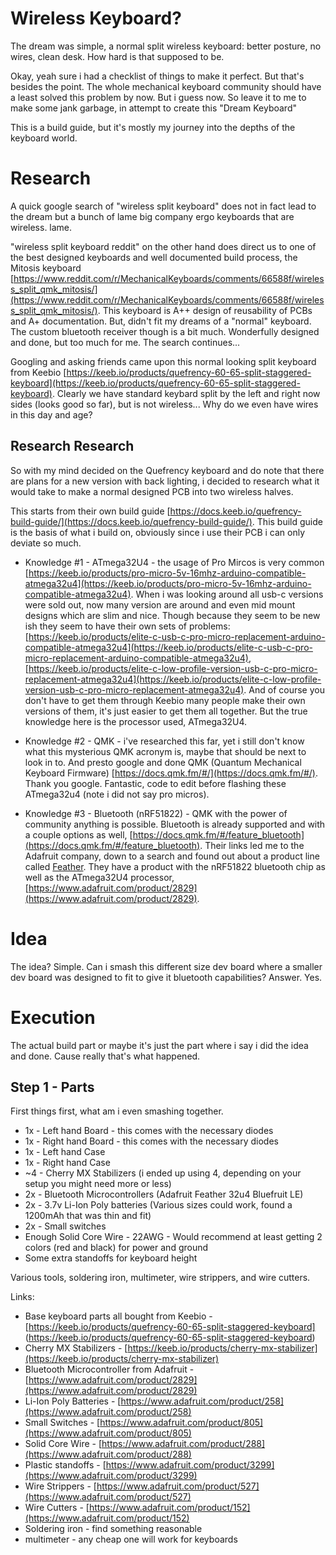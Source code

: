 # Wireless Keyboard?
The dream was simple, a normal split wireless keyboard: better posture, no wires, clean desk. How hard is that supposed to be.

Okay, yeah sure i had a checklist of things to make it perfect. But that's besides the point. The whole mechanical keyboard community should have a least solved this problem by now. But i guess now. So leave it to me to make some jank garbage, in attempt to create this "Dream Keyboard"

This is a build guide, but it's mostly my journey into the depths of the keyboard world. 

# Research
A quick google search of "wireless split keyboard" does not in fact lead to the dream but a bunch of lame big company ergo keyboards that are wireless. lame.

"wireless split keyboard reddit" on the other hand does direct us to one of the best designed keyboards and well documented build process, the Mitosis keyboard [https://www.reddit.com/r/MechanicalKeyboards/comments/66588f/wireless_split_qmk_mitosis/](https://www.reddit.com/r/MechanicalKeyboards/comments/66588f/wireless_split_qmk_mitosis/). This keyboard is A++ design of reusability of PCBs and A+ documentation. But, didn't fit my dreams of a "normal" keyboard. The custom bluetooth receiver though is a bit much. Wonderfully designed and done, but too much for me. The search continues... 

Googling and asking friends came upon this normal looking split keyboard from Keebio [https://keeb.io/products/quefrency-60-65-split-staggered-keyboard](https://keeb.io/products/quefrency-60-65-split-staggered-keyboard). Clearly we have standard keybard split by the left and right now sides (looks good so far), but is not wireless... Why do we even have wires in this day and age?

## Research Research
So with my mind decided on the Quefrency keyboard and do note that there are plans for a new version with back lighting, i decided to research what it would take to make a normal designed PCB into two wireless halves.

This starts from their own build guide [https://docs.keeb.io/quefrency-build-guide/](https://docs.keeb.io/quefrency-build-guide/). This build guide is the basis of what i build on, obviously since i use their PCB i can only deviate so much. 

* Knowledge #1 - ATmega32U4 - the usage of Pro Mircos is very common [https://keeb.io/products/pro-micro-5v-16mhz-arduino-compatible-atmega32u4](https://keeb.io/products/pro-micro-5v-16mhz-arduino-compatible-atmega32u4). When i was looking around all usb-c versions were sold out, now many version are around and even mid mount designs which are slim and nice. Though because they seem to be new ish they seem to have their own sets of problems: [https://keeb.io/products/elite-c-usb-c-pro-micro-replacement-arduino-compatible-atmega32u4](https://keeb.io/products/elite-c-usb-c-pro-micro-replacement-arduino-compatible-atmega32u4), [https://keeb.io/products/elite-c-low-profile-version-usb-c-pro-micro-replacement-atmega32u4](https://keeb.io/products/elite-c-low-profile-version-usb-c-pro-micro-replacement-atmega32u4). And of course you don't have to get them through Keebio many people make their own versions of them, it's just easier to get them all together. But the true knowledge here is the processor used, ATmega32U4.

* Knowledge #2 - QMK - i've researched this far, yet i still don't know what this mysterious QMK acronym is, maybe that should be next to look in to. And presto google and done QMK (Quantum Mechanical Keyboard Firmware) [https://docs.qmk.fm/#/](https://docs.qmk.fm/#/). Thank you google. Fantastic, code to edit before flashing these ATmega32u4 (note i did not say pro micros).

* Knowledge #3 - Bluetooth (nRF51822) - QMK with the power of community anything is possible. Bluetooth is already supported and with a couple options as well, [https://docs.qmk.fm/#/feature_bluetooth](https://docs.qmk.fm/#/feature_bluetooth). Their links led me to the Adafruit company, down to a search and found out about a product line called [Feather](https://www.adafruit.com/category/777). They have a product with the nRF51822 bluetooth chip as well as the ATmega32U4 processor, [https://www.adafruit.com/product/2829](https://www.adafruit.com/product/2829). 

# Idea
The idea? Simple. Can i smash this different size dev board where a smaller dev board was designed to fit to give it bluetooth capabilities? Answer. Yes. 

# Execution
The actual build part or maybe it's just the part where i say i did the idea and done. Cause really that's what happened.

## Step 1 - Parts
First things first, what am i even smashing together. 

* 1x - Left hand Board - this comes with the necessary diodes
* 1x - Right hand Board - this comes with the necessary diodes
* 1x - Left hand Case
* 1x - Right hand Case
* ~4 - Cherry MX Stabilizers (i ended up using 4, depending on your setup you might need more or less)
* 2x - Bluetooth Microcontrollers (Adafruit Feather 32u4 Bluefruit LE)
* 2x - 3.7v Li-Ion Poly batteries (Various sizes could work, found a 1200mAh that was thin and fit)
* 2x - Small switches 
* Enough Solid Core Wire - 22AWG - Would recommend at least getting 2 colors (red and black) for power and ground
* Some extra standoffs for keyboard height

Various tools, soldering iron, multimeter, wire strippers, and wire cutters.

Links:
* Base keyboard parts all bought from Keebio - [https://keeb.io/products/quefrency-60-65-split-staggered-keyboard] (https://keeb.io/products/quefrency-60-65-split-staggered-keyboard)
* Cherry MX Stabilizers - [https://keeb.io/products/cherry-mx-stabilizer](https://keeb.io/products/cherry-mx-stabilizer)
* Bluetooth Microcontroller from Adafruit - [https://www.adafruit.com/product/2829](https://www.adafruit.com/product/2829)
* Li-Ion Poly Batteries - [https://www.adafruit.com/product/258](https://www.adafruit.com/product/258)
* Small Switches - [https://www.adafruit.com/product/805](https://www.adafruit.com/product/805)
* Solid Core Wire - [https://www.adafruit.com/product/288](https://www.adafruit.com/product/288)
* Plastic standoffs - [https://www.adafruit.com/product/3299](https://www.adafruit.com/product/3299)
* Wire Strippers - [https://www.adafruit.com/product/527](https://www.adafruit.com/product/527)
* Wire Cutters - [https://www.adafruit.com/product/152](https://www.adafruit.com/product/152)
* Soldering iron - find something reasonable
* multimeter - any cheap one will work for keyboards

